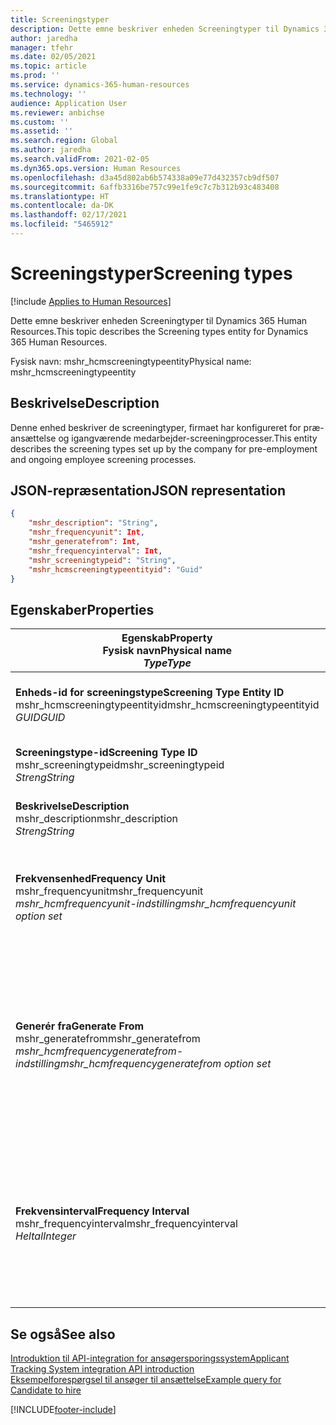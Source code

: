 ```yaml
---
title: Screeningstyper
description: Dette emne beskriver enheden Screeningtyper til Dynamics 365 Human Resources.
author: jaredha
manager: tfehr
ms.date: 02/05/2021
ms.topic: article
ms.prod: ''
ms.service: dynamics-365-human-resources
ms.technology: ''
audience: Application User
ms.reviewer: anbichse
ms.custom: ''
ms.assetid: ''
ms.search.region: Global
ms.author: jaredha
ms.search.validFrom: 2021-02-05
ms.dyn365.ops.version: Human Resources
ms.openlocfilehash: d3a45d802ab6b574338a09e77d432357cb9df507
ms.sourcegitcommit: 6affb3316be757c99e1fe9c7c7b312b93c483408
ms.translationtype: HT
ms.contentlocale: da-DK
ms.lasthandoff: 02/17/2021
ms.locfileid: "5465912"
---
```

# <a name="screening-types"></a><span data-ttu-id="e87e3-103">Screeningstyper</span><span class="sxs-lookup"><span data-stu-id="e87e3-103">Screening types</span></span>

[!include [Applies to Human Resources](../includes/applies-to-hr.md)]

<span data-ttu-id="e87e3-104">Dette emne beskriver enheden Screeningtyper til Dynamics 365 Human Resources.</span><span class="sxs-lookup"><span data-stu-id="e87e3-104">This topic describes the Screening types entity for Dynamics 365 Human Resources.</span></span>

<span data-ttu-id="e87e3-105">Fysisk navn: mshr_hcmscreeningtypeentity</span><span class="sxs-lookup"><span data-stu-id="e87e3-105">Physical name: mshr_hcmscreeningtypeentity</span></span>

## <a name="description"></a><span data-ttu-id="e87e3-106">Beskrivelse</span><span class="sxs-lookup"><span data-stu-id="e87e3-106">Description</span></span>

<span data-ttu-id="e87e3-107">Denne enhed beskriver de screeningtyper, firmaet har konfigureret for præ-ansættelse og igangværende medarbejder-screeningprocesser.</span><span class="sxs-lookup"><span data-stu-id="e87e3-107">This entity describes the screening types set up by the company for pre-employment and ongoing employee screening processes.</span></span>

## <a name="json-representation"></a><span data-ttu-id="e87e3-108">JSON-repræsentation</span><span class="sxs-lookup"><span data-stu-id="e87e3-108">JSON representation</span></span>

```json
{
    "mshr_description": "String",
    "mshr_frequencyunit": Int,
    "mshr_generatefrom": Int,
    "mshr_frequencyinterval": Int,
    "mshr_screeningtypeid": "String",
    "mshr_hcmscreeningtypeentityid": "Guid"
}
```

## <a name="properties"></a><span data-ttu-id="e87e3-109">Egenskaber</span><span class="sxs-lookup"><span data-stu-id="e87e3-109">Properties</span></span>

| <span data-ttu-id="e87e3-110">Egenskab</span><span class="sxs-lookup"><span data-stu-id="e87e3-110">Property</span></span><br><span data-ttu-id="e87e3-111">**Fysisk navn**</span><span class="sxs-lookup"><span data-stu-id="e87e3-111">**Physical name**</span></span><br><span data-ttu-id="e87e3-112">**_Type_**</span><span class="sxs-lookup"><span data-stu-id="e87e3-112">**_Type_**</span></span> | <span data-ttu-id="e87e3-113">Anvendelse</span><span class="sxs-lookup"><span data-stu-id="e87e3-113">Use</span></span> | <span data-ttu-id="e87e3-114">Beskrivelse</span><span class="sxs-lookup"><span data-stu-id="e87e3-114">Description</span></span> |
| --- | --- | --- |
| <span data-ttu-id="e87e3-115">**Enheds-id for screeningstype**</span><span class="sxs-lookup"><span data-stu-id="e87e3-115">**Screening Type Entity ID**</span></span><br><span data-ttu-id="e87e3-116">mshr_hcmscreeningtypeentityid</span><span class="sxs-lookup"><span data-stu-id="e87e3-116">mshr_hcmscreeningtypeentityid</span></span><br><span data-ttu-id="e87e3-117">*GUID*</span><span class="sxs-lookup"><span data-stu-id="e87e3-117">*GUID*</span></span> | <span data-ttu-id="e87e3-118">Skrivebeskyttet</span><span class="sxs-lookup"><span data-stu-id="e87e3-118">Read-only</span></span><br><span data-ttu-id="e87e3-119">Påkrævet</span><span class="sxs-lookup"><span data-stu-id="e87e3-119">Required</span></span><br><span data-ttu-id="e87e3-120">Systemgenereret</span><span class="sxs-lookup"><span data-stu-id="e87e3-120">System-generated</span></span> | <span data-ttu-id="e87e3-121">Entydigt primært id for screeningtypepost.</span><span class="sxs-lookup"><span data-stu-id="e87e3-121">Unique primary identifier for the screening type record.</span></span> |
| <span data-ttu-id="e87e3-122">**Screeningstype-id**</span><span class="sxs-lookup"><span data-stu-id="e87e3-122">**Screening Type ID**</span></span><br><span data-ttu-id="e87e3-123">mshr_screeningtypeid</span><span class="sxs-lookup"><span data-stu-id="e87e3-123">mshr_screeningtypeid</span></span><br><span data-ttu-id="e87e3-124">*Streng*</span><span class="sxs-lookup"><span data-stu-id="e87e3-124">*String*</span></span> | <span data-ttu-id="e87e3-125">Læse/skrive</span><span class="sxs-lookup"><span data-stu-id="e87e3-125">Read/write</span></span><br><span data-ttu-id="e87e3-126">Påkrævet</span><span class="sxs-lookup"><span data-stu-id="e87e3-126">Required</span></span> | <span data-ttu-id="e87e3-127">Brugerdefineret entydig id for screeningtype.</span><span class="sxs-lookup"><span data-stu-id="e87e3-127">User-defined unique identifier for the screening type.</span></span> |
| <span data-ttu-id="e87e3-128">**Beskrivelse**</span><span class="sxs-lookup"><span data-stu-id="e87e3-128">**Description**</span></span><br><span data-ttu-id="e87e3-129">mshr_description</span><span class="sxs-lookup"><span data-stu-id="e87e3-129">mshr_description</span></span><br><span data-ttu-id="e87e3-130">*Streng*</span><span class="sxs-lookup"><span data-stu-id="e87e3-130">*String*</span></span> | <span data-ttu-id="e87e3-131">Læse/skrive</span><span class="sxs-lookup"><span data-stu-id="e87e3-131">Read/write</span></span><br><span data-ttu-id="e87e3-132">Påkrævet</span><span class="sxs-lookup"><span data-stu-id="e87e3-132">Required</span></span> | <span data-ttu-id="e87e3-133">Beskrivelsen af screeningtypen.</span><span class="sxs-lookup"><span data-stu-id="e87e3-133">The description of the screening type.</span></span> |
| <span data-ttu-id="e87e3-134">**Frekvensenhed**</span><span class="sxs-lookup"><span data-stu-id="e87e3-134">**Frequency Unit**</span></span><br><span data-ttu-id="e87e3-135">mshr_frequencyunit</span><span class="sxs-lookup"><span data-stu-id="e87e3-135">mshr_frequencyunit</span></span><br><span data-ttu-id="e87e3-136">*mshr_hcmfrequencyunit-indstilling*</span><span class="sxs-lookup"><span data-stu-id="e87e3-136">*mshr_hcmfrequencyunit option set*</span></span> | <span data-ttu-id="e87e3-137">Læse/skrive</span><span class="sxs-lookup"><span data-stu-id="e87e3-137">Read/write</span></span><br><span data-ttu-id="e87e3-138">Påkrævet</span><span class="sxs-lookup"><span data-stu-id="e87e3-138">Required</span></span> | <span data-ttu-id="e87e3-139">Beskriver, hvor ofte screeningen skal fuldføres for den tildelte person.</span><span class="sxs-lookup"><span data-stu-id="e87e3-139">Describes the frequency with which the screening must be completed for the assigned person.</span></span> |
| <span data-ttu-id="e87e3-140">**Generér fra**</span><span class="sxs-lookup"><span data-stu-id="e87e3-140">**Generate From**</span></span><br><span data-ttu-id="e87e3-141">mshr_generatefrom</span><span class="sxs-lookup"><span data-stu-id="e87e3-141">mshr_generatefrom</span></span><br><span data-ttu-id="e87e3-142">*mshr_hcmfrequencygeneratefrom-indstilling*</span><span class="sxs-lookup"><span data-stu-id="e87e3-142">*mshr_hcmfrequencygeneratefrom option set*</span></span> | <span data-ttu-id="e87e3-143">Læse/skrive</span><span class="sxs-lookup"><span data-stu-id="e87e3-143">Read-write</span></span><br><span data-ttu-id="e87e3-144">Påkrævet</span><span class="sxs-lookup"><span data-stu-id="e87e3-144">Required</span></span> | <span data-ttu-id="e87e3-145">Hvis værdien for Frekvens er en anden værdi end "Kun én gang", bestemmer Værdien GenerateFrom den dato, den næste screeninghændelse skal beregnes fra.</span><span class="sxs-lookup"><span data-stu-id="e87e3-145">If the Frequency value is any value other than “One-time only”, the GenerateFrom value determines the date from which to calculate the next screening event.</span></span> |
| <span data-ttu-id="e87e3-146">**Frekvensinterval**</span><span class="sxs-lookup"><span data-stu-id="e87e3-146">**Frequency Interval**</span></span><br><span data-ttu-id="e87e3-147">mshr_frequencyinterval</span><span class="sxs-lookup"><span data-stu-id="e87e3-147">mshr_frequencyinterval</span></span><br><span data-ttu-id="e87e3-148">*Heltal*</span><span class="sxs-lookup"><span data-stu-id="e87e3-148">*Integer*</span></span> | <span data-ttu-id="e87e3-149">Læse/skrive</span><span class="sxs-lookup"><span data-stu-id="e87e3-149">Read-write</span></span><br><span data-ttu-id="e87e3-150">Påkrævet</span><span class="sxs-lookup"><span data-stu-id="e87e3-150">Required</span></span> | <span data-ttu-id="e87e3-151">Hvis frekvensværdien har en anden værdi end "Kun én gang", skal du definere et interval for tidsenhederne mellem hver enkelt screeninghændelse.</span><span class="sxs-lookup"><span data-stu-id="e87e3-151">If the Frequency value is any value other than “One-time only”, you must define an interval for the units of time between each screening event.</span></span> |

## <a name="see-also"></a><span data-ttu-id="e87e3-152">Se også</span><span class="sxs-lookup"><span data-stu-id="e87e3-152">See also</span></span>

[<span data-ttu-id="e87e3-153">Introduktion til API-integration for ansøgersporingssystem</span><span class="sxs-lookup"><span data-stu-id="e87e3-153">Applicant Tracking System integration API introduction</span></span>](hr-admin-integration-ats-api-introduction.md)<br>
[<span data-ttu-id="e87e3-154">Eksempelforespørgsel til ansøger til ansættelse</span><span class="sxs-lookup"><span data-stu-id="e87e3-154">Example query for Candidate to hire</span></span>](hr-admin-integration-ats-api-candidate-to-hire-example-query.md)


[!INCLUDE[footer-include](../includes/footer-banner.md)]